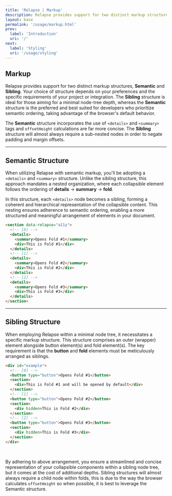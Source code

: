 ```yaml
---
title: 'Relapse | Markup'
description: Relapse provides support for two distinct markup structures, semantic and sibling. Your choice of structure depends on your preferences and the specific requirements of your project or integration.
layout: base
permalink: '/usage/markup.html'
prev:
  label: 'Introduction'
  uri: '/'
next:
  label: 'Styling'
  uri: '/usage/styling'
---
```


## Markup

Relapse provides support for two distinct markup structures, **Semantic** and **Sibling**. Your choice of structure depends on your preferences and the specific requirements of your project or integration. The **Sibling** structure is ideal for those aiming for a minimal node-tree depth, whereas the **Semantic** structure is the preferred and best suited for developers who prioritize semantic ordering, taking advantage of the browser's default behavior.

The **Semantic** structure incorporates the use of `<details>` and `<summary>` tags and `offsetHeight` calculations are far more concise. The **Sibling** structure will almost always require a sub-nested nodes in order to negate padding and margin offsets.

---

## Semantic Structure

When utilizing Relapse with semantic markup, you'll be adopting a `<details>` and `<summary>` structure. Unlike the sibling structure, this approach mandates a nested organization, where each collapsible element follows the ordering of **details** → **summary** → **fold**.

In this structure, each `<details>` node becomes a sibling, forming a coherent and hierarchical representation of the collapsible content. This nesting ensures adherence to semantic ordering, enabling a more structured and meaningful arrangement of elements in your document.

```html
<section data-relapse="a11y">
  <!-- [0] -->
  <details>
    <summary>Opens Fold #1</summary>
    <div>This is Fold #1</div>
  </details>
  <!-- [1] -->
  <details>
    <summary>Opens Fold #2</summary>
    <div>This is Fold #2</div>
  </details>
  <!-- [2] -->
  <details>
    <summary>Opens Fold #3</summary>
    <div>This is Fold #3</div>
  </details>
</section>
```

---

## Sibling Structure

When employing Relapse within a minimal node tree, it necessitates a specific markup structure. This structure comprises an outer (wrapper) element alongside button element(s) and fold element(s). The key requirement is that the **button** and **fold** elements must be meticulously arranged as siblings.

```html
<div id="example">
  <!-- [0] -->
  <button type="button">Opens Fold #1</button>
  <section>
    <div>This is Fold #1 and will be opened by default</div>
  </section>
  <!-- [1] -->
  <button type="button">Opens Fold #2</button>
  <section>
    <div hidden>This is Fold #2</div>
  </section>
  <!-- [2] -->
  <button type="button">Opens Fold #3</button>
  <section>
    <div hidden>This is Fold #3</div>
  </section>
</div>
```

<br>

By adhering to above arrangement, you ensure a streamlined and concise representation of your collapsible components within a sibling node tree, but it comes at the cost of additional depths. Sibling structures will almost always require a child node within folds, this is due to the way the browser calculates `offsetHeight` so when possible, it is best to leverage the Semantic structure.
